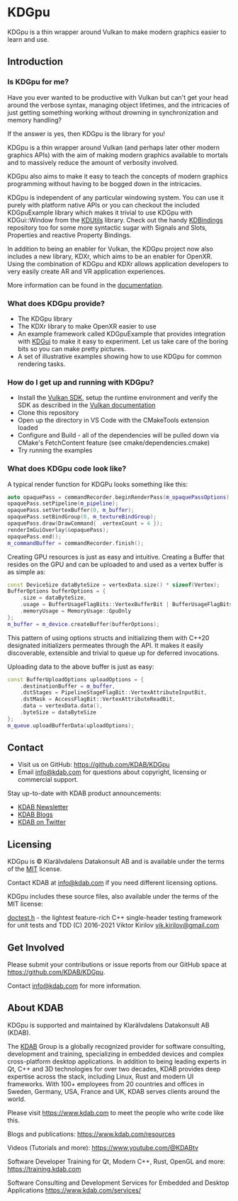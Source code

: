 # KDGpu

KDGpu is a thin wrapper around Vulkan to make modern graphics easier to learn and use.

## Introduction

### Is KDGpu for me?

Have you ever wanted to be productive with Vulkan but can't get your head around the verbose
syntax, managing object lifetimes, and the intricacies of just getting something working without
drowning in synchronization and memory handling?

If the answer is yes, then KDGpu is the library for you!

KDGpu is a thin wrapper around Vulkan (and perhaps later other modern graphics APIs) with
the aim of making modern graphics available to mortals and to massively reduce the amount
of verbosity involved.

KDGpu also aims to make it easy to teach the concepts of modern graphics programming without
having to be bogged down in the intricacies.

KDGpu is independent of any particular windowing system. You can use it purely with platform
native APIs or you can checkout the included KDGpuExample library which makes it trivial to
use KDGpu with KDGui::Window from the [KDUtils](https://github.com/KDAB/KDUtils) library.
Check out the handy [KDBindings](https://github.com/KDAB/KDBindings) repository too for some
more syntactic sugar with Signals and Slots, Properties and reactive Property Bindings.

In addition to being an enabler for Vulkan, the KDGpu project now also includes a new library,
KDXr, which aims to be an enabler for OpenXR. Using the combination of KDGpu and KDXr allows
application developers to very easily create AR and VR application experiences.

More information can be found in the [documentation](https://docs.kdab.com/kdgpu/unstable/index.html).

### What does KDGpu provide?

- The KDGpu library
- The KDXr library to make OpenXR easier to use
- An example framework called KDGpuExample that provides integration with [KDGui](https://github.com/KDAB/KDUtils)
  to make it easy to experiment. Let us take care of the boring bits so you can make pretty pictures.
- A set of illustrative examples showing how to use KDGpu for common rendering tasks.

### How do I get up and running with KDGpu?

- Install the [Vulkan SDK](https://vulkan.lunarg.com/), setup the runtime environment and verify the
  SDK as described in the [Vulkan documentation](https://vulkan.lunarg.com/doc/sdk)
- Clone this repository
- Open up the directory in VS Code with the CMakeTools extension loaded
- Configure and Build - all of the dependencies will be pulled down via CMake's FetchContent feature
  (see cmake/dependencies.cmake)
- Try running the examples

### What does KDGpu code look like?

A typical render function for KDGPu looks something like this:

```cpp
auto opaquePass = commandRecorder.beginRenderPass(m_opaquePassOptions);
opaquePass.setPipeline(m_pipeline);
opaquePass.setVertexBuffer(0, m_buffer);
opaquePass.setBindGroup(0, m_textureBindGroup);
opaquePass.draw(DrawCommand{ .vertexCount = 4 });
renderImGuiOverlay(&opaquePass);
opaquePass.end();
m_commandBuffer = commandRecorder.finish();
```

Creating GPU resources is just as easy and intuitive. Creating a Buffer that resides on the GPU
and can be uploaded to and used as a vertex buffer is as simple as:

```cpp
const DeviceSize dataByteSize = vertexData.size() * sizeof(Vertex);
BufferOptions bufferOptions = {
    .size = dataByteSize,
    .usage = BufferUsageFlagBits::VertexBufferBit | BufferUsageFlagBits::TransferDstBit,
    .memoryUsage = MemoryUsage::GpuOnly
};
m_buffer = m_device.createBuffer(bufferOptions);
```

This pattern of using options structs and initializing them with C++20 designated initializers
permeates through the API. It makes it easily discoverable, extensible and trivial to queue up
for deferred invocations.

Uploading data to the above buffer is just as easy:

```cpp
const BufferUploadOptions uploadOptions = {
    .destinationBuffer = m_buffer,
    .dstStages = PipelineStageFlagBit::VertexAttributeInputBit,
    .dstMask = AccessFlagBit::VertexAttributeReadBit,
    .data = vertexData.data(),
    .byteSize = dataByteSize
};
m_queue.uploadBufferData(uploadOptions);
```

## Contact

- Visit us on GitHub: <https://github.com/KDAB/KDGpu>
- Email info@kdab.com for questions about copyright, licensing or commercial support.

Stay up-to-date with KDAB product announcements:

- [KDAB Newsletter](https://news.kdab.com)
- [KDAB Blogs](https://www.kdab.com/category/blogs)
- [KDAB on Twitter](https://twitter.com/KDABQt)

## Licensing

KDGpu is © Klarälvdalens Datakonsult AB and is available under the terms of
the [MIT](https://github.com/KDAB/KDGpu/blob/main/LICENSES/MIT.txt) license.

Contact KDAB at <info@kdab.com> if you need different licensing options.

KDGpu includes these source files, also available under the terms of the MIT license:

[doctest.h](https://github.com/onqtam/doctest) - the lightest feature-rich C++ single-header testing
framework for unit tests and TDD (C) 2016-2021 Viktor Kirilov <vik.kirilov@gmail.com>

## Get Involved

Please submit your contributions or issue reports from our GitHub space at <https://github.com/KDAB/KDGpu>.

Contact <info@kdab.com> for more information.

## About KDAB

KDGpu is supported and maintained by Klarälvdalens Datakonsult AB (KDAB).

The [KDAB](https://www.kdab.com) Group is a globally recognized provider for software consulting, development and training, specializing in embedded devices and complex cross-platform desktop applications. In addition to being leading experts in Qt, C++ and 3D technologies for over two decades, KDAB provides deep expertise across the stack, including Linux, Rust and modern UI frameworks. With 100+ employees from 20 countries and offices in Sweden, Germany, USA, France and UK, KDAB serves clients around the world.

Please visit <https://www.kdab.com> to meet the people who write code like this.


Blogs and publications: https://www.kdab.com/resources

Videos (Tutorials and more): https://www.youtube.com/@KDABtv

Software Developer Training for Qt, Modern C++, Rust, OpenGL and more: https://training.kdab.com  

Software Consulting and Development Services for Embedded and Desktop Applications https://www.kdab.com/services/

